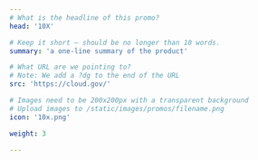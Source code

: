 ```yaml
---
# What is the headline of this promo?
head: '10X'

# Keep it short — should be no longer than 10 words.
summary: 'a one-line summary of the product'

# What URL are we pointing to?
# Note: We add a ?dg to the end of the URL
src: 'https://cloud.gov/'

# Images need to be 200x200px with a transparent background
# Upload images to /static/images/promos/filename.png
icon: '10x.png'

weight: 3

---
```

